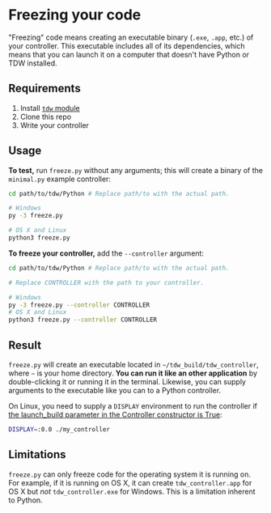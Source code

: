 # Freezing your code

"Freezing" code means creating an executable binary (`.exe`, `.app`, etc.) of your controller. This executable includes all of its dependencies, which means that you can launch it on a computer that doesn't have Python or TDW installed.

## Requirements

1. Install [`tdw` module](../python/tdw.md)
2. Clone this repo
3. Write your controller

## Usage

**To test,** run `freeze.py` without any arguments; this will create a binary of the `minimal.py` example controller:

```bash
cd path/to/tdw/Python # Replace path/to with the actual path.

# Windows
py -3 freeze.py

# OS X and Linux
python3 freeze.py
```

**To freeze your controller,** add  the `--controller` argument:

```bash
cd path/to/tdw/Python # Replace path/to with the actual path.

# Replace CONTROLLER with the path to your controller.

# Windows
py -3 freeze.py --controller CONTROLLER
# OS X and Linux
python3 freeze.py --controller CONTROLLER
```

## Result

`freeze.py` will create an executable located in `~/tdw_build/tdw_controller`, where `~` is your home directory. **You can run it like an other application** by double-clicking it or running it in the terminal. Likewise, you can supply arguments to the executable like you can to a Python controller.

On Linux, you need to supply a `DISPLAY` environment to run the controller if [the launch_build parameter in the Controller constructor is True](../python/controller.md):

```bash
DISPLAY=:0.0 ./my_controller
```

## Limitations

`freeze.py` can only freeze code for the operating system it is running on. For example, if it is running on OS X, it can create `tdw_controller.app` for OS X but *not* `tdw_controller.exe` for Windows. This is a limitation inherent to Python.